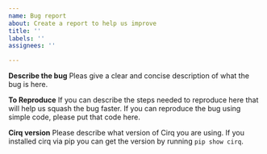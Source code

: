 ```yaml
---
name: Bug report
about: Create a report to help us improve
title: ''
labels: ''
assignees: ''

---
```


**Describe the bug**
Pleas give a clear and concise description of what the bug is here.

**To Reproduce**
If you can describe the steps needed to reproduce here that will help us squash the bug faster.  If you can reproduce the bug using simple code, please put that code here.

**Cirq version**
Please describe what version of Cirq you are using.  If you installed cirq via pip you can get the version by running `pip show cirq`.
